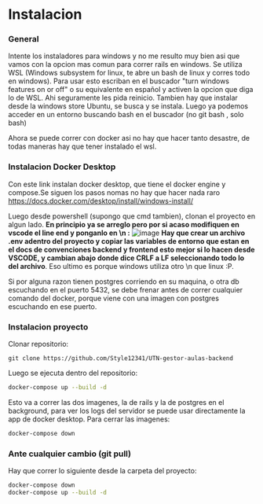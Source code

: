 # Instalacion
### General
Intente los instaladores para windows y no me resulto muy bien asi que vamos con la opcion mas comun para correr rails en windows.
Se utiliza WSL (Windows subsystem for linux, te abre un bash de linux y corres todo en windows). Para usar esto escriban en el buscador "turn windows features on or off" o su equivalente en español y activen la opcion que diga lo de WSL. Ahi seguramente les pida reinicio.
Tambien hay que instalar desde la windows store Ubuntu, se busca y se instala.
Luego ya podemos acceder en un entorno buscando bash en el buscador (no git bash , solo bash)

Ahora se puede correr con docker asi no hay que hacer tanto desastre, de todas maneras hay que tener instalado el wsl.
### Instalacion Docker Desktop
Con este link instalan docker desktop, que tiene el docker engine y compose.Se siguen los pasos nomas no hay que hacer nada raro
https://docs.docker.com/desktop/install/windows-install/

Luego desde powershell (supongo que cmd tambien), clonan el proyecto en algun lado.
**En principio ya se arreglo pero por si acaso modifiquen en vscode el line end y ponganlo en \n :**
![image](https://github.com/user-attachments/assets/f7a4aa26-b90a-4b7c-96c5-325ca7649bf8)
**Hay que crear un archivo .env adentro del proyecto y copiar las variables de entorno que estan en el docs de convenciones backend y frontend esto mejor si lo hacen desde VSCODE, y cambian abajo donde dice CRLF a LF seleccionando todo lo del archivo**.
Eso ultimo es porque windows utiliza otro \n que linux :P.

Si por alguna razon tienen postgres corriendo en su maquina, o otra db escuchando en el puerto 5432, se debe frenar antes de correr cualquier comando del docker, porque viene con una imagen con postgres escuchando en ese puerto.
### Instalacion proyecto
Clonar repositorio:
```
git clone https://github.com/Style12341/UTN-gestor-aulas-backend
```
Luego se ejecuta dentro del repositorio:
```bash
docker-compose up --build -d
```
Esto va a correr las dos imagenes, la de rails y la de postgres en el background, para ver los logs del servidor se puede usar directamente la app de docker desktop.
Para cerrar las imagenes:
```bash
docker-compose down
```
### Ante cualquier cambio (git pull)
Hay que correr lo siguiente desde la carpeta del proyecto:
```bash
docker-compose down
docker-compose up --build -d
```

